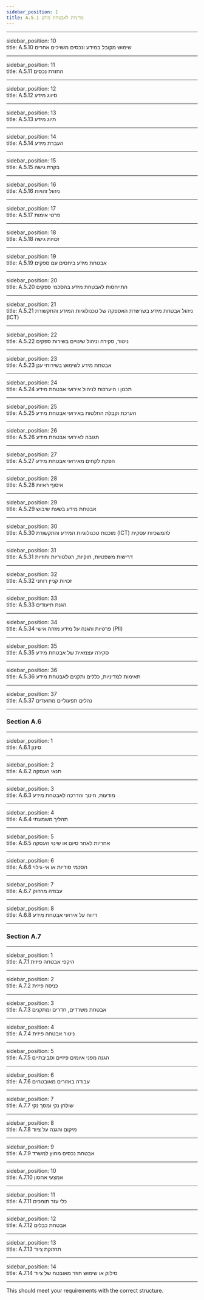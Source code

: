 ```yaml
---
sidebar_position: 1
title: A.5.1 מדיניות לאבטחת מידע
---
```


---

sidebar_position: 10  
title: A.5.10 שימוש מקובל במידע ונכסים משויכים אחרים

---

sidebar_position: 11  
title: A.5.11 החזרת נכסים

---

sidebar_position: 12  
title: A.5.12 סיווג מידע

---

sidebar_position: 13  
title: A.5.13 תיוג מידע

---

sidebar_position: 14  
title: A.5.14 העברת מידע

---

sidebar_position: 15  
title: A.5.15 בקרת גישה

---

sidebar_position: 16  
title: A.5.16 ניהול זהויות

---

sidebar_position: 17  
title: A.5.17 פרטי אימות

---

sidebar_position: 18  
title: A.5.18 זכויות גישה

---

sidebar_position: 19  
title: A.5.19 אבטחת מידע ביחסים עם ספקים

---

sidebar_position: 20  
title: A.5.20 התייחסות לאבטחת מידע בהסכמי ספקים

---

sidebar_position: 21  
title: A.5.21 ניהול אבטחת מידע בשרשרת האספקה של טכנולוגיות המידע והתקשורת (ICT)

---

sidebar_position: 22  
title: A.5.22 ניטור, סקירה וניהול שינויים בשירות ספקים

---

sidebar_position: 23  
title: A.5.23 אבטחת מידע לשימוש בשירותי ענן

---

sidebar_position: 24  
title: A.5.24 תכנון ו היערכות לניהול אירועי אבטחת מידע

---

sidebar_position: 25  
title: A.5.25 הערכת וקבלת החלטות באירועי אבטחת מידע

---

sidebar_position: 26  
title: A.5.26 תגובה לאירועי אבטחת מידע

---

sidebar_position: 27  
title: A.5.27 הפקת לקחים מאירועי אבטחת מידע

---

sidebar_position: 28  
title: A.5.28 איסוף ראיות

---

sidebar_position: 29  
title: A.5.29 אבטחת מידע בשעת שיבוש

---

sidebar_position: 30  
title: A.5.30 מוכנות טכנולוגיות המידע והתקשורת (ICT) להמשכיות עסקית

---

sidebar_position: 31  
title: A.5.31 דרישות משפטיות, חוקיות, רגולטוריות וחוזיות

---

sidebar_position: 32  
title: A.5.32 זכויות קניין רוחני

---

sidebar_position: 33  
title: A.5.33 הגנת תיעודים

---

sidebar_position: 34  
title: A.5.34 פרטיות והגנה על מידע מזהה אישי (PII)

---

sidebar_position: 35  
title: A.5.35 סקירה עצמאית של אבטחת מידע

---

sidebar_position: 36  
title: A.5.36 תאימות למדיניות, כללים ותקנים לאבטחת מידע

---

sidebar_position: 37  
title: A.5.37 נהלים תפעוליים מתועדים

---

### Section A.6

---

sidebar_position: 1  
title: A.6.1 סינון

---

sidebar_position: 2  
title: A.6.2 תנאי העסקה

---

sidebar_position: 3  
title: A.6.3 מודעות, חינוך והדרכה לאבטחת מידע

---

sidebar_position: 4  
title: A.6.4 תהליך משמעתי

---

sidebar_position: 5  
title: A.6.5 אחריות לאחר סיום או שינוי העסקה

---

sidebar_position: 6  
title: A.6.6 הסכמי סודיות או אי-גילוי

---

sidebar_position: 7  
title: A.6.7 עבודה מרחוק

---

sidebar_position: 8  
title: A.6.8 דיווח על אירועי אבטחת מידע

---

### Section A.7

---

sidebar_position: 1  
title: A.7.1 היקפי אבטחה פיזית

---

sidebar_position: 2  
title: A.7.2 כניסה פיזית

---

sidebar_position: 3  
title: A.7.3 אבטחת משרדים, חדרים ומתקנים

---

sidebar_position: 4  
title: A.7.4 ניטור אבטחה פיזית

---

sidebar_position: 5  
title: A.7.5 הגנה מפני איומים פיזיים וסביבתיים

---

sidebar_position: 6  
title: A.7.6 עבודה באזורים מאובטחים

---

sidebar_position: 7  
title: A.7.7 שולחן נקי ומסך נקי

---

sidebar_position: 8  
title: A.7.8 מיקום והגנה על ציוד

---

sidebar_position: 9  
title: A.7.9 אבטחת נכסים מחוץ למשרד

---

sidebar_position: 10  
title: A.7.10 אמצעי אחסון

---

sidebar_position: 11  
title: A.7.11 כלי עזר תומכים

---

sidebar_position: 12  
title: A.7.12 אבטחת כבלים

---

sidebar_position: 13  
title: A.7.13 תחזוקת ציוד

---

sidebar_position: 14  
title: A.7.14 סילוק או שימוש חוזר מאובטח של ציוד

---

This should meet your requirements with the correct structure.